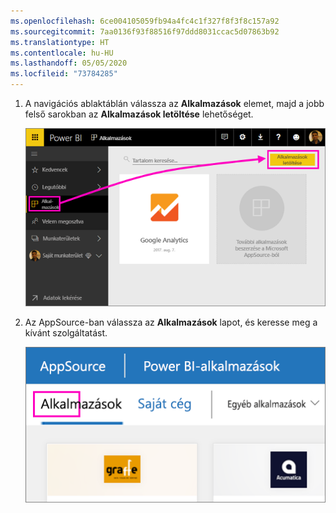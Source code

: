 ```yaml
---
ms.openlocfilehash: 6ce004105059fb94a4fc4c1f327f8f3f8c157a92
ms.sourcegitcommit: 7aa0136f93f88516f97ddd8031ccac5d07863b92
ms.translationtype: HT
ms.contentlocale: hu-HU
ms.lasthandoff: 05/05/2020
ms.locfileid: "73784285"
---
```

1. A navigációs ablaktáblán válassza az **Alkalmazások** elemet, majd a jobb felső sarokban az **Alkalmazások letöltése** lehetőséget.
   
     ![Az Alkalmazások letöltése ikon](./media/powerbi-service-apps-get-more-apps/power-bi-service-apps-get-apps-1-app-line.png)
2. Az AppSource-ban válassza az **Alkalmazások** lapot, és keresse meg a kívánt szolgáltatást.
   
    ![Az Alkalmazások lap az AppSource-ban](./media/powerbi-service-apps-get-more-apps/power-bi-appsource-apps.png)

